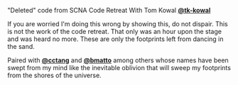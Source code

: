 "Deleted" code from SCNA Code Retreat With Tom Kowal <a href="https://github.com/tk-kowal">__@tk-kowal__</a>

If you are worried I'm doing this wrong by showing this, do not dispair. This is not the work of the code retreat. That only was an hour upon the stage and was heard no more. These are only the footprints left from dancing in the sand.

Paired with <a href="https://github.com/cctang">__@cctang__</a> and <a href="https://github.com/bmatto">__@bmatto__</a>
among others whose names have been swept from my mind like the inevitable oblivion that will sweep my footprints from the shores of the universe.
